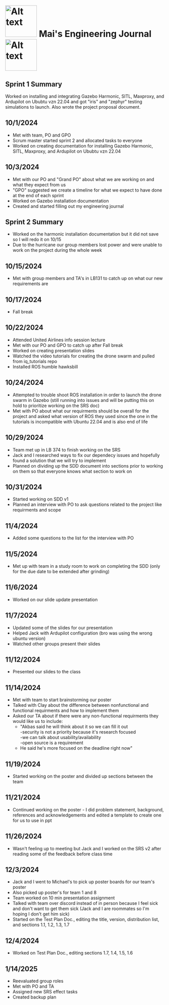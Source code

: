# <img title="a title" alt="Alt text" src="https://cartoon-clipart.co/amp/images/hello-kitty-flower.png" width="100" height="100"> Mai's Engineering Journal <img title="a title" alt="Alt text" src="https://cartoon-clipart.co/amp/images/hello-kitty-flower.png" width="100" height="100">

## Sprint 1 Summary
Worked on installing and integrating Gazebo Harmonic, SITL, Maxproxy, and Ardupilot on Ububtu vzn 22.04 and got "iris" and "zephyr" testing simulations to launch. Also wrote the project proposal document. 

## 10/1/2024
- Met with team, PO and GPO <br>
- Scrum master started sprint 2 and allocated tasks to everyone <br>
- Worked on creating documentation for installing Gazebo Harmonic, SITL, Maxproxy, and Ardupilot on Ububtu vzn 22.04 <br>

## 10/3/2024
- Met with our PO and "Grand PO" about what we are working on and what they expect from us <br>
- "GPO" suggested we create a timeline for what we expect to have done at the end of each sprint <br>
- Worked on Gazebo installation documentation <br>
- Created and started filling out my engineering journal <br>

## Sprint 2 Summary
- Worked on the harmonic installation documentation but it did not save so I will redo it on 10/15 <br>
- Due to the hurricane our group members lost power and were unable to work on the project during the whole week <br>

## 10/15/2024
- Met with group members and TA's in LB131 to catch up on what our new requirements are <br>

## 10/17/2024
- Fall break <br>

## 10/22/2024
- Attended United Airlines info session lecture <br>
- Met with our PO and GPO to catch up after Fall break <br>
- Worked on creating presentation slides <br>
- Watched the video tutorials for creating the drone swarm and pulled from iq_tutorials repo <br>
- Installed ROS humble hawksbill <br>

## 10/24/2024
- Attempted to trouble shoot ROS installation in order to launch the drone swarm in Gazebo (still running into issues and will be putting this on hold to prioritize working on the SRS doc) <br>
- Met with PO about what our requirments should be overall for the project and asked what version of ROS they used since the one in the tutorials is incompatible with Ubuntu 22.04 and is also end of life <br>

## 10/29/2024
- Team met up in LB 374 to finish working on the SRS <br>
- Jack and I researched ways to fix our dependecy issues and hopefully found a solution that we will try to implement <br>
- Planned on dividing up the SDD document into sections prior to working on them so that everyone knows what section to work on <br>

## 10/31/2024
- Started working on SDD v1 <br>
- Planned an interview with PO to ask questions related to the project like requirments and scope <br>

## 11/4/2024
- Added some questions to the list for the interview with PO <br>

## 11/5/2024
- Met up with team in a study room to work on completing the SDD (only for the due date to be extended after grinding) <br>

## 11/6/2024 
- Worked on our slide update presentation <br>

## 11/7/2024
- Updated some of the slides for our presentation <br>
- Helped Jack with Ardupilot configuration (bro was using the wrong ubuntu version) <br>
- Watched other groups present their slides <br>

## 11/12/2024
- Presented our slides to the class <br>

## 11/14/2024
- Met with team to start brainstorming our poster <br>
- Talked with Clay about the difference between nonfunctional and functional requirments and how to implement them <br>
- Asked our TA about if there were any non-functional requirments they would like us to include: <br>
    - "Akbas said he will think about it so we can fill it out <br>
          -security is not a priority because it's research focused <br>
          -we can talk about usability/availability <br>
          -open source is a requirement <br>
    - He said he's more focused on the deadline right now" <br>

## 11/19/2024 
- Started working on the poster and divided up sections between the team <br>

## 11/21/2024
- Continued working on the poster - I did problem statement, background, references and acknowledgements and edited a template to create one for us to use in ppt <br>

## 11/26/2024
- Wasn't feeling up to meeting but Jack and I worked on the SRS v2 after reading some of the feedback before class time <br>

## 12/3/2024
- Jack and I went to Michael's to pick up poster boards for our team's poster <br>
- Also picked up poster's for team 1 and 8 <br>
- Team worked on 10 min presentation assignment <br>
- Talked with team over discord instead of in person because I feel sick and don't want to get them sick (Jack and I are roommates so I'm hoping I don't get him sick) <br>
- Started on the Test Plan Doc., editing the title, version, distribution list, and sections 1.1, 1.2, 1.3, 1.7 <br>

## 12/4/2024
- Worked on Test Plan Doc., editing sections 1.7, 1.4, 1.5, 1.6 <br>

## 1/14/2025
- Reevaluated group roles <br>
- Met with PO and TA <br>
- Assigned new SRS effect tasks <br>
- Created backup plan <br>


